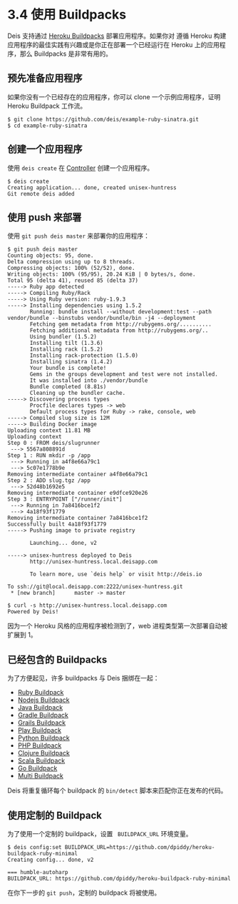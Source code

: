 # 3.4 使用 Buildpacks

Deis 支持通过 [Heroku Buildpacks][1] 部署应用程序。如果你对 遵循 Heroku 构建应用程序的最佳实践有兴趣或是你正在部署一个已经运行在 Heroku 上的应用程序，那么 Buildpacks 是非常有用的。

## 预先准备应用程序

如果你没有一个已经存在的应用程序，你可以 clone 一个示例应用程序，证明 Heroku Buildpack 工作流。

```
$ git clone https://github.com/deis/example-ruby-sinatra.git
$ cd example-ruby-sinatra
```

## 创建一个应用程序

使用 `deis create` 在  [Controller][2] 创建一个应用程序。

```
$ deis create
Creating application... done, created unisex-huntress
Git remote deis added
```

## 使用 push 来部署

使用 `git push deis master` 来部署你的应用程序：

```
$ git push deis master
Counting objects: 95, done.
Delta compression using up to 8 threads.
Compressing objects: 100% (52/52), done.
Writing objects: 100% (95/95), 20.24 KiB | 0 bytes/s, done.
Total 95 (delta 41), reused 85 (delta 37)
-----> Ruby app detected
-----> Compiling Ruby/Rack
-----> Using Ruby version: ruby-1.9.3
-----> Installing dependencies using 1.5.2
       Running: bundle install --without development:test --path vendor/bundle --binstubs vendor/bundle/bin -j4 --deployment
       Fetching gem metadata from http://rubygems.org/..........
       Fetching additional metadata from http://rubygems.org/..
       Using bundler (1.5.2)
       Installing tilt (1.3.6)
       Installing rack (1.5.2)
       Installing rack-protection (1.5.0)
       Installing sinatra (1.4.2)
       Your bundle is complete!
       Gems in the groups development and test were not installed.
       It was installed into ./vendor/bundle
       Bundle completed (8.81s)
       Cleaning up the bundler cache.
-----> Discovering process types
       Procfile declares types -> web
       Default process types for Ruby -> rake, console, web
-----> Compiled slug size is 12M
-----> Building Docker image
Uploading context 11.81 MB
Uploading context
Step 0 : FROM deis/slugrunner
 ---> 5567a808891d
Step 1 : RUN mkdir -p /app
 ---> Running in a4f8e66a79c1
 ---> 5c07e1778b9e
Removing intermediate container a4f8e66a79c1
Step 2 : ADD slug.tgz /app
 ---> 52d48b1692e5
Removing intermediate container e9dfce920e26
Step 3 : ENTRYPOINT ["/runner/init"]
 ---> Running in 7a8416bce1f2
 ---> 4a18f93f1779
Removing intermediate container 7a8416bce1f2
Successfully built 4a18f93f1779
-----> Pushing image to private registry

       Launching... done, v2

-----> unisex-huntress deployed to Deis
       http://unisex-huntress.local.deisapp.com

       To learn more, use `deis help` or visit http://deis.io

To ssh://git@local.deisapp.com:2222/unisex-huntress.git
 * [new branch]      master -> master

$ curl -s http://unisex-huntress.local.deisapp.com
Powered by Deis!
```

因为一个 Heroku 风格的应用程序被检测到了，web 进程类型第一次部署自动被扩展到 1。

## 已经包含的 Buildpacks

为了方便起见，许多 buildpacks 与 Deis 捆绑在一起：

 - [Ruby Buildpack][3]
 - [Nodejs Buildpack][4]
 - [Java Buildpack][5]
 - [Gradle Buildpack][6]
 - [Grails Buildpack][7]
 - [Play Buildpack][8]
 - [Python Buildpack][9]
 - [PHP Buildpack][10]
 - [Clojure Buildpack][11]
 - [Scala Buildpack][12]
 - [Go Buildpack][13]
 - [Multi Buildpack][14]

Deis 将重复循环每个 buildpack 的 `bin/detect` 脚本来匹配你正在发布的代码。


## 使用定制的 Buildpack

为了使用一个定制的 buildpack，设置 ` BUILDPACK_URL` 环境变量。

```
$ deis config:set BUILDPACK_URL=https://github.com/dpiddy/heroku-buildpack-ruby-minimal
Creating config... done, v2

=== humble-autoharp
BUILDPACK_URL: https://github.com/dpiddy/heroku-buildpack-ruby-minimal
```

在你下一步的 `git push`，定制的 buildpack 将被使用。



  [1]: https://devcenter.heroku.com/articles/buildpacks
  [2]: http://docs.deis.io/en/latest/reference/terms/controller/#controller
  [3]: https://github.com/heroku/heroku-buildpack-ruby
  [4]: https://github.com/heroku/heroku-buildpack-nodejs
  [5]: https://github.com/heroku/heroku-buildpack-java
  [6]: https://github.com/heroku/heroku-buildpack-gradle
  [7]: https://github.com/heroku/heroku-buildpack-grails
  [8]: https://github.com/heroku/heroku-buildpack-play
  [9]: https://github.com/heroku/heroku-buildpack-python
  [10]: https://github.com/deis/heroku-buildpack-php
  [11]: https://github.com/heroku/heroku-buildpack-clojure
  [12]: https://github.com/heroku/heroku-buildpack-scala
  [13]: https://github.com/kr/heroku-buildpack-go
  [14]: https://github.com/heroku/heroku-buildpack-multi